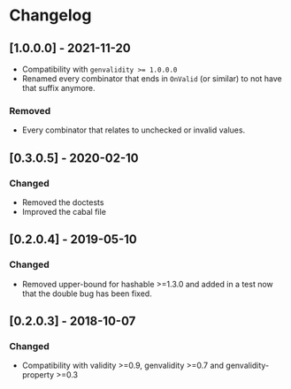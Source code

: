 # Changelog

## [1.0.0.0] - 2021-11-20

* Compatibility with `genvalidity >= 1.0.0.0`
* Renamed every combinator that ends in `OnValid` (or similar) to not have that suffix anymore.

### Removed

* Every combinator that relates to unchecked or invalid values.

## [0.3.0.5] - 2020-02-10

### Changed

* Removed the doctests
* Improved the cabal file


## [0.2.0.4] - 2019-05-10

### Changed

* Removed upper-bound for hashable >=1.3.0 and added in a test now that the double bug has been fixed.

## [0.2.0.3] - 2018-10-07

### Changed

* Compatibility with validity >=0.9, genvalidity >=0.7 and genvalidity-property >=0.3
